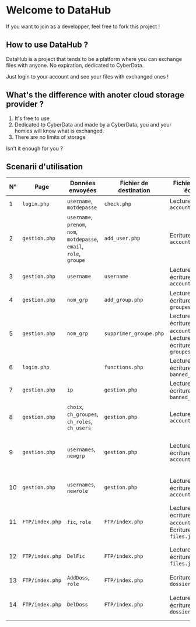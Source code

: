 # Welcome to DataHub
If you want to join as a developper, feel free to fork this project !

## How to use DataHub ?
DataHub is a project that tends to be a platform where you can exchange files with anyone. No expiration, dedicated to CyberData.

Just login to your account and see your files with exchanged ones !

## What's the difference with anoter cloud storage provider ?
1. It's free to use
1. Dedicated to CyberData and made by a CyberData, you and your homies will know what is exchanged.
1. There are no limits of storage

Isn't it enough for you ?

## Scenarii d'utilisation
| N° | Page | Données envoyées | Fichier de destination | Fichier lu ou écrit | Description | Spécifications de droit |
|---|---|---|---|---|---|---|
| 1 | `login.php` | `username`, `motdepasse` | `check.php` | Lecture de `accounts.json` | Connexion à DataHub | Tout le monde |
| 2 | `gestion.php` | `username`, `prenom`, `nom`, `motdepasse`, `email`, `role`, `groupe` | `add_user.php` | Ecriture de `accounts.json` | Ajouter un utilisateur | Administrateurs & Modérateurs |
| 3 | `gestion.php` | `username` | `username` | Lecture et écriture de `accounts.json` | Supprimer un utilisateur | Administrateurs & Modérateurs |
| 4 | `gestion.php` | `nom_grp` | `add_group.php` | Lecture et écriture de `groupes.json` | Ajouter un groupe | Administrateurs & Modérateurs |
| 5 | `gestion.php` | `nom_grp` | `supprimer_groupe.php` | Lecture et écriture de `accounts.json`, Lecture et écriture de `groupes.json` | Supprimer un groupe | Administrateurs & Modérateurs |
| 6 | `login.php` |  | `functions.php` | Lecture et écriture de `banned_ip.json` | Se faire bannir par IP | Tout le monde |
| 7 | `gestion.php` | `ip` | `gestion.php` | Lecture et écriture de `banned_ip.json` | Débannir une IP | Administrateurs |
| 8 | `gestion.php` | `choix`, `ch_groupes`, `ch_roles`, `ch_users` | `gestion.php` | Lecture de `accounts.json` | Rechercher un ensemble d'utilisateurs | Tout le monde |
| 9 | `gestion.php` | `usernames`, `newgrp` | `gestion.php` | Lecture et écriture de `accounts.json` | Modifier les groupes d'un ensemble utilisateurs | Administrateurs & Modérateurs |
| 10 | `gestion.php` | `usernames`, `newrole` | `gestion.php` | Lecture et écriture de `accounts.json` | Modifier le rôle d'un ensemble d'utilisateur | Administrateurs & Modérateurs |
| 11 | `FTP/index.php` | `fic`, `role` | `FTP/index.php` | Lecture et écriture de `accounts.json`, Ecriture de `files.json` | Déposer un fichier | Tout le monde |
| 12 | `FTP/index.php` | `DelFic` | `FTP/index.php` | Lecture et écriture de `files.json` | Supprimer un fichier | Tout le monde (voir permissions du fichier) |
| 13 | `FTP/index.php` | `AddDoss`, `role` | `FTP/index.php` | Ecriture de `dossiers.json` | Créer un répertoire | Tout le monde |
| 14 | `FTP/index.php` | `DelDoss` | `FTP/index.php` | Lecture et écriture de `dossiers.json` | Supprimer un répertoire | Tout le monde (voir permissions du répertoire) |